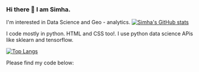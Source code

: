 ### Hi there 👋 I am Simha.
I'm interested in Data Science and Geo - analytics.
[![Simha's GitHub stats](https://github-readme-stats.vercel.app/api?username=Simha-Kalimipalli)](https://github.com/anuraghazra/github-readme-stats)


I code mostly in python. HTML and CSS too!. I use python data science APis like sklearn and tensorflow.

[![Top Langs](https://github-readme-stats.vercel.app/api/top-langs/?username=Simha-Kalimipalli)](https://github.com/anuraghazra/github-readme-stats)


Please find my code below:


<!--
**Simha-Kalimipalli/Simha-Kalimipalli** is a ✨ _special_ ✨ repository because its `README.md` (this file) appears on your GitHub profile.

Here are some ideas to get you started:

- 🔭 I’m currently working on ...
- 🌱 I’m currently learning ...
- 👯 I’m looking to collaborate on ...
- 🤔 I’m looking for help with ...
- 💬 Ask me about ...
- 📫 How to reach me: ...
- 😄 Pronouns: ...
- ⚡ Fun fact: ...
-->
